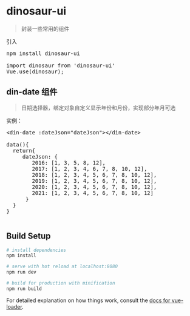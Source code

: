 # dinosaur-ui
>封装一些常用的组件  

引入
<pre>
npm install dinosaur-ui

import dinosaur from 'dinosaur-ui'
Vue.use(dinosaur);
</pre>

## din-date 组件
>日期选择器，绑定对象自定义显示年份和月份，实现部分年月可选  

实例：
<pre>
&ltdin-date :dateJson="dateJson">&lt/din-date>

data(){
  return{
     dateJson: {
        2016: [1, 3, 5, 8, 12],
        2017: [1, 2, 3, 4, 6, 7, 8, 10, 12],
        2018: [1, 2, 3, 4, 5, 6, 7, 8, 10, 12],
        2019: [1, 2, 3, 4, 5, 6, 7, 8, 10, 12],
        2020: [1, 2, 3, 4, 5, 6, 7, 8, 10, 12],
        2021: [1, 2, 3, 4, 5, 6, 7, 8, 10, 12]
      }
  }
}

</pre>

## Build Setup

``` bash
# install dependencies
npm install

# serve with hot reload at localhost:8080
npm run dev

# build for production with minification
npm run build
```

For detailed explanation on how things work, consult the [docs for vue-loader](http://vuejs.github.io/vue-loader).
